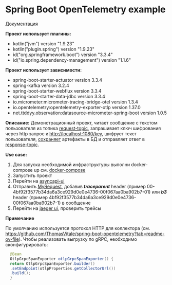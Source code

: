 # Spring Boot OpenTelemetry example

[Документация](https://docs.spring.io/spring-boot/reference/actuator/tracing.html) 

**Проект использует плагины:**

- kotlin("jvm") version "1.9.23"
- kotlin("plugin.spring") version "1.9.23"
- id("org.springframework.boot") version "3.3.4"
- id("io.spring.dependency-management") version "1.1.6"

**Проект использует зависимости:**

- spring-boot-starter-actuator version 3.3.4
- spring-kafka version 3.2.4
- spring-boot-starter-webflux version 3.3.4
- spring-boot-starter-data-jdbc version 3.3.4
- io.micrometer:micrometer-tracing-bridge-otel version 1.3.4
- io.opentelemetry:opentelemetry-exporter-otlp version 1.37.0
- net.ttddyy.observation:datasource-micrometer-spring-boot version 1.0.5

**Описание:**
Демонстрационный проект, читает сообщение с текстом пользователя из
топика [request-topic](src/main/kotlin/ru/rudikov/springboototeltracingexample/adapter/primary/Consumer.kt),
запрашивает ключ шифрования через http запрос
к [http://localhost:1080/key](src/main/kotlin/ru/rudikov/springboototeltracingexample/adapter/secondary/KeyAdapter.kt),
шифрует текст
пользователя, [сохраняет](src/main/kotlin/ru/rudikov/springboototeltracingexample/adapter/secondary/MessageDetailsAdapter.kt)
артефакты в БД
и отправляет ответ
в [response-topic](src/main/kotlin/ru/rudikov/springboototeltracingexample/adapter/primary/Producer.kt).

**Use case:**
1. Для запуска необходимой инфраструктуры выполни docker-compose up см. [docker-compose](docker-compose.yml)
2. Запустить проект
3. Перейти на [asyncapi-ui](http://localhost:8080/springwolf/asyncapi-ui.html)
4. Отправить [MyRequest](src/main/kotlin/ru/rudikov/springboototeltracingexample/adapter/model/MyRequest.kt), добавив
   **_traceparent_** header (пример 00-4bf92f3577b34da6a3ce929d0e0e4736-00f067aa0ba902b7-01) или
   **_b3_** header (пример 4bf92f3577b34da6a3ce929d0e0e4736-00f067aa0ba902b7-1) в сообщение
5. Перейти на [jaeger ui](http://localhost:16686/), проверить трейсы

**Примечание**

По умолчанию используется протокол HTTP для коллектора (см. https://github.com/ThomasVitale/spring-boot-opentelemetry?tab=readme-ov-file). Чтобы реализовать выгрузку по gRPC, необходимо 
сконфигурировать:

```java
  @Bean
  OtlpGrpcSpanExporter otlpGrpcSpanExporter() {
  return OtlpGrpcSpanExporter.builder()
  .setEndpoint(otlpProperties.getCollectorUrl())
  .build();
  }
```
